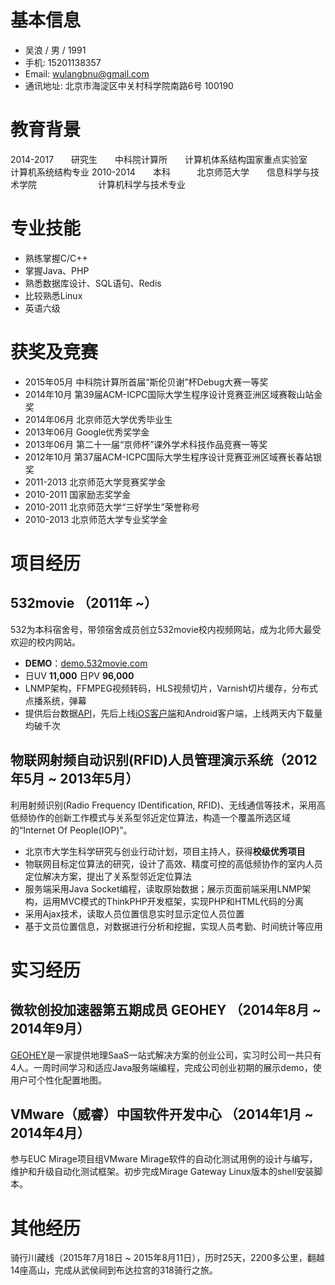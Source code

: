 # 基本信息

* 吴浪 / 男 / 1991
* 手机: 15201138357
* Email: wulangbnu@gmail.com
* 通讯地址: 北京市海淀区中关村科学院南路6号 100190

# 教育背景

2014-2017　　研究生　　中科院计算所　　计算机体系结构国家重点实验室　　计算机系统结构专业  2010-2014　　本科　　　北京师范大学　　信息科学与技术学院　　　　　　　计算机科学与技术专业

# 专业技能

* 熟练掌握C/C++
* 掌握Java、PHP
* 熟悉数据库设计、SQL语句、Redis
* 比较熟悉Linux
* 英语六级

# 获奖及竞赛

* 2015年05月 中科院计算所首届“斯伦贝谢”杯Debug大赛一等奖
* 2014年10月 第39届ACM-ICPC国际大学生程序设计竞赛亚洲区域赛鞍山站金奖
* 2014年06月 北京师范大学优秀毕业生
* 2013年06月 Google优秀奖学金
* 2013年06月 第二十一届“京师杯”课外学术科技作品竞赛一等奖
* 2012年10月 第37届ACM-ICPC国际大学生程序设计竞赛亚洲区域赛长春站银奖
* 2011-2013 北京师范大学竞赛奖学金
* 2010-2011 国家励志奖学金
* 2010-2011 北京师范大学“三好学生”荣誉称号
* 2010-2013 北京师范大学专业奖学金

# 项目经历
 
## 532movie （2011年 ~）
 
 532为本科宿舍号，带领宿舍成员创立532movie校内视频网站，成为北师大最受欢迎的校内网站。
 
 * **DEMO**：[demo.532movie.com](http://demo.532movie.com)
 * 日UV **11,000** 日PV **96,000**
 * LNMP架构，FFMPEG视频转码，HLS视频切片，Varnish切片缓存，分布式点播系统，弹幕
 * 提供后台数据[API](http://demo.532movie.com/api.v1.html)，先后上线[iOS客户端](https://itunes.apple.com/cn/app/532movie/id1064883691)和Android客户端，上线两天内下载量均破千次

## 物联网射频自动识别(RFID)人员管理演示系统（2012年5月 ~ 2013年5月）

利用射频识别(Radio Frequency IDentification, RFID)、无线通信等技术，采用高低频协作的创新工作模式与关系型邻近定位算法，构造一个覆盖所选区域的“Internet Of People(IOP)”。

* 北京市大学生科学研究与创业行动计划，项目主持人，获得**校级优秀项目**
* 物联网目标定位算法的研究，设计了高效、精度可控的高低频协作的室内人员定位解决方案，提出了关系型邻近定位算法
* 服务端采用Java Socket编程，读取原始数据；展示页面前端采用LNMP架构，运用MVC模式的ThinkPHP开发框架，实现PHP和HTML代码的分离
* 采用Ajax技术，读取人员位置信息实时显示定位人员位置
* 基于文员位置信息，对数据进行分析和挖掘，实现人员考勤、时间统计等应用

# 实习经历
 
## 微软创投加速器第五期成员 GEOHEY （2014年8月 ~ 2014年9月）

[GEOHEY](https://geohey.com/)是一家提供地理SaaS一站式解决方案的创业公司，实习时公司一共只有4人。一周时间学习和适应Java服务端编程，完成公司创业初期的展示demo，使用户可个性化配置地图。
 
## VMware（威睿）中国软件开发中心 （2014年1月 ~ 2014年4月）

参与EUC Mirage项目组VMware Mirage软件的自动化测试用例的设计与编写，维护和升级自动化测试框架。初步完成Mirage Gateway Linux版本的shell安装脚本。

# 其他经历

骑行川藏线（2015年7月18日 ~ 2015年8月11日），历时25天，2200多公里，翻越14座高山，完成从武侯祠到布达拉宫的318骑行之旅。



